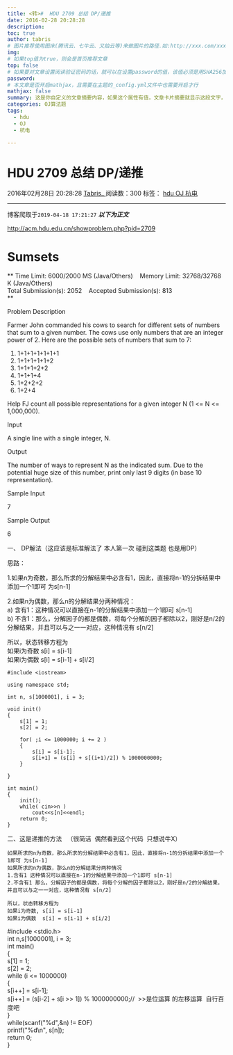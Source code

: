 ```yaml
---
title: <转>#  HDU 2709 总结 DP/递推
date: 2016-02-28 20:28:28
description:
toc: true
author: tabris
# 图片推荐使用图床(腾讯云、七牛云、又拍云等)来做图片的路径.如:http://xxx.com/xxx.jpg
img: 
# 如果top值为true，则会是首页推荐文章
top: false
# 如果要对文章设置阅读验证密码的话，就可以在设置password的值，该值必须是用SHA256加密后的密码，防止被他人识破
password: 
# 本文章是否开启mathjax，且需要在主题的_config.yml文件中也需要开启才行
mathjax: false
summary: 这是你自定义的文章摘要内容，如果这个属性有值，文章卡片摘要就显示这段文字，否则程序会自动截取文章的部分内容作为摘要
categories: OJ算法题
tags:
  - hdu
  - OJ
  - 杭电

---
```





#  HDU 2709 总结 DP/递推

2016年02月28日 20:28:28  [ Tabris_ ](https://me.csdn.net/qq_33184171) 阅读数：300
标签：  [ hdu ](https://so.csdn.net/so/search/s.do?q=hdu&t=blog) [ OJ
](https://so.csdn.net/so/search/s.do?q=OJ&t=blog) [ 杭电
](https://so.csdn.net/so/search/s.do?q=杭电&t=blog)


--- 
 博客爬取于`2019-04-18 17:21:27`
***以下为正文***

http://acm.hdu.edu.cn/showproblem.php?pid=2709

  

#  Sumsets

** Time Limit: 6000/2000 MS (Java/Others)    Memory Limit: 32768/32768 K (Java/Others)   
Total Submission(s): 2052    Accepted Submission(s): 813  
**   
  

Problem Description

Farmer John commanded his cows to search for different sets of numbers that
sum to a given number. The cows use only numbers that are an integer power of
2. Here are the possible sets of numbers that sum to 7:  
  
1) 1+1+1+1+1+1+1  
2) 1+1+1+1+1+2  
3) 1+1+1+2+2  
4) 1+1+1+4  
5) 1+2+2+2  
6) 1+2+4  
  
Help FJ count all possible representations for a given integer N (1 <= N <=
1,000,000).

  

Input

A single line with a single integer, N.

  

Output

The number of ways to represent N as the indicated sum. Due to the potential
huge size of this number, print only last 9 digits (in base 10
representation).

  

Sample Input

7

  

Sample Output

6

  

一、 DP解法（这应该是标准解法了 本人第一次 碰到这类题 也是用DP）

思路：

1.如果n为奇数，那么所求的分解结果中必含有1，因此，直接将n-1的分拆结果中添加一个1即可 为s[n-1]

2.如果n为偶数，那么n的分解结果分两种情况：  
a) 含有1：这种情况可以直接在n-1的分解结果中添加一个1即可 s[n-1]  
b) 不含1：那么，分解因子的都是偶数，将每个分解的因子都除以2，刚好是n/2的分解结果，并且可以与之一一对应，这种情况有 s[n/2]

所以，状态转移方程为  
如果i为奇数 s[i] = s[i-1]  
如果i为偶数 s[i] = s[i-1] + s[i/2]

    
    
    #include <iostream>
    
    using namespace std;
    
    int n, s[1000001], i = 3;
    
    void init()
    {
        s[1] = 1;
        s[2] = 2;
    
        for( ;i <= 1000000; i += 2 )
        {
            s[i] = s[i-1];
            s[i+1] = (s[i] + s[(i+1)/2]) % 1000000000;
        }
    
    }
    
    int main()
    {
        init();
        while( cin>>n )
            cout<<s[n]<<endl;
        return 0;
    }

  

  

二、这是递推的方法   （很简洁  偶然看到这个代码  只想说牛X）

    
    
    如果所求的n为奇数，那么所求的分解结果中必含有1，因此，直接将n-1的分拆结果中添加一个1即可 为s[n-1]
    如果所求的n为偶数，那么n的分解结果分两种情况
    1.含有1 这种情况可以直接在n-1的分解结果中添加一个1即可 s[n-1]
    2.不含有1 那么，分解因子的都是偶数，将每个分解的因子都除以2，刚好是n/2的分解结果，并且可以与之一一对应，这种情况有 s[n/2]
    
    所以，状态转移方程为
    如果i为奇数, s[i] = s[i-1]
    如果i为偶数  s[i] = s[i-1] + s[i/2]

  

#include <stdio.h>  
int n,s[1000001], i = 3;  
int main()  
{  
s[1] = 1;  
s[2] = 2;  
while (i <= 1000000)  
{  
s[i++] = s[i-1];  
s[i++] = (s[i-2] + s[i >> 1]) % 1000000000;//  >>是位运算 的左移运算  自行百度吧  
}  
while(scanf("%d",&n) != EOF)  
printf("%d\n", s[n]);  
return 0;  
}  

  

  

  

  

